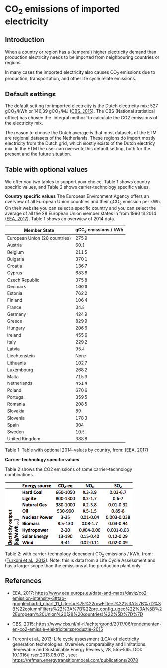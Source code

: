 # **CO<sub>2</sub> emissions of imported electricity**

## **Introduction**
When a country or region has a (temporal) higher electricity demand than production electricity needs to be imported from neighbouring countries or regions. 

In many cases the imported electricity also causes CO<sub>2</sub> emissions due to production, transportation, and other life cycle relate emissions. 


## **Default settings**

The default setting for imported electricity is the Dutch electricity mix: 527 gCO<sub>2</sub>/kWh or 146,39 gCO<sub>2</sub>/MJ (<a href="#ref">CBS, 2015</a>). The CBS (National statistical office) has chosen the 'integral method' to calculate the CO2 emissions of the electricity mix. 

The reason to choose the Dutch average is that most datasets of the ETM are regional datasets of the Netherlands. These regions do import mostly electricity from the Dutch grid, which mostly exists of the Dutch electricy mix. In the ETM the user can overwrite this default setting, both for the present and the future situation.

## **Table with optional values**

We offer you two tables to support your choice. Table 1 shows country specific values, and Table 2 shows carrier-technology specific values. 

**Country specific values**
The European Environment Agency offers an overview of all European Union countries and their gCO<sub>2</sub> emission per kWh. On their website you can select a specific country and you can select the average of all the 28 European Union member states in from 1990 til 2014 (<a href="#ref">EEA, 2017</a>). Table 1 shows an overwiew of 2014 data.


Member State		| gCO<sub>2</sub> emissions / kWh
------------- | -------------
European Union (28 countries)| 275.9 
Austria			| 60.1
Belgium			| 211.5
Bulgaria			| 370.1
Croatia			| 136.7
Cyprus				| 683.6
Czech Republic	| 375.8
Denmark			| 	166.6
Estonia			| 762.2
Finland			| 106.4
France				| 34.8
Germany			| 	424.9
Greece				| 829.9
Hungary			| 206.6
Ireland			| 455.6
Italy				| 229.2
Latvia				| 95.4
Liechtenstein		| 	None
Lithuania			| 102.7
Luxembourg		| 268.2
Malta				| 715.3
Netherlands		| 451.4
Poland				| 670.6
Portugal			| 359.5
Romania			| 208.5
Slovakia			| 89
Slovenia			| 178.3
Spain				| 304
Sweden				| 10.5
United Kingdom	| 388.8


Table 1: Table with optional 2014-values by country, from: (<a href="#ref">EEA, 2017</a>)


**Carrier-technology specific values**
<p>
Table 2 shows the CO2 emissions of some carrier-technology combinations.
  
![](../images/20180111_carrier-technology_co2_emissions.png)

<p>
  
Table 2: with carrier-technology dependent CO<sub>2</sub> emissions / kWh, from: (<a href="#ref">Turkoni et al., 2013</a>). Note: this is data from a Life Cycle Assessment and has a larger scope than the emissions at the production plant only. 

<a name="ref"></a>

**References**
----------
- EEA, 2017: https://www.eea.europa.eu/data-and-maps/daviz/co2-emission-intensity-3#tab-googlechartid_chart_11_filters=%7B%22rowFilters%22%3A%7B%7D%3B%22columnFilters%22%3A%7B%22pre_config_ugeo%22%3A%5B%22European%20Union%20(28%20countries)%22%5D%7D%7D 

- CBS, 2015: https://www.cbs.nl/nl-nl/achtergrond/2017/06/rendementen-en-co2-emissie-elektriciteitsproductie-2015

- Turconi et al., 2013: Life cycle assessment (LCA) of electricity generation
technologies: Overview, comparability and limitations. Renewable and Sustainable Energy Reviews, 28, 555-565. DOI: 10.1016/j.rser.2013.08.013 , see: https://refman.energytransitionmodel.com/publications/2078 
